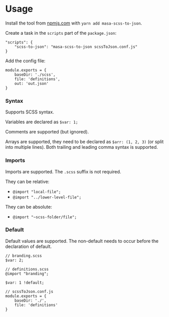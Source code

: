 Usage
=====

Install the tool from [npmjs.com](https://www.npmjs.com/package/masa-scss-to-json) with `yarn add masa-scss-to-json`.

Create a task in the `scripts` part of the `package.json`:
```
"scripts": {
	"scss-to-json": "masa-scss-to-json scssToJson.conf.js"
}
```

Add the config file:
```
module.exports = {
	baseDir: './scss',
	file: 'definitions',
	out: 'out.json'
}
```

### Syntax

Supports SCSS syntax.

Variables are declared as `$var: 1;`

Comments are supported (but ignored).

Arrays are supported, they need to be declared as `$arr: (1, 2, 3)` (or split into multiple lines).
Both trailing and leading comma syntax is supported.

### Imports

Imports are supported. The `.scss` suffix is not required.

They can be relative:
* `@import "local-file";`
* `@import "../lower-level-file";`

They can be absolute:
* `@import "~scss-folder/file";`

### Default

Default values are supported. The non-default needs to occur before the declaration of default.

```
// branding.scss
$var: 2;

// definitions.scss
@import "branding";

$var: 1 !default;

// scssToJson.conf.js
module.exports = {
	baseDir: './',
	file: 'definitions'
}
```
